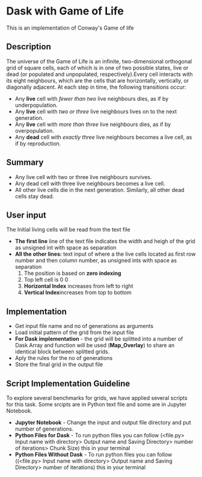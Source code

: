# Dask with Game of Life
This is an implementation of Conway's Game of life

## Description
The universe of the Game of Life is an infinite, two-dimensional orthogonal grid of square cells, each of which is in one of two possible states, live or dead (or populated and unpopulated, respectively).Every cell interacts with its eight neighbours, which are the cells that are horizontally, vertically, or diagonally adjacent. At each step in time, the following transitions occur:

* Any **live** cell with *fewer than two* live neighbours dies, as if by underpopulation.
* Any **live** cell with *two or three* live neighbours lives on to the next generation.
* Any **live** cell with *more than three* live neighbours dies, as if by overpopulation.
* Any **dead** cell with *exactly three* live neighbours becomes a live cell, as if by reproduction.

## Summary

* Any live cell with two or three live neighbours survives.
* Any dead cell with three live neighbours becomes a live cell.
* All other live cells die in the next generation. Similarly, all other dead cells stay dead.

## User input

The Initial living cells will be read from the text file

* **The first line** line of the text file indicates the width and heigh of the grid as unsigned int with space as separation
* **All the other lines:** text input of where a the live cells located as first row number and then column number, as unsigned ints with space as separation
    1. The position is based on **zero indexing**
    2. Top left cell is 0 0
    3. **Horizontal Index** increases from left to right
    4. **Vertical Index**increases from top to bottom

## Implementation
* Get input file name and no of generations as arguments
* Load initial pattern of the grid from the input file
* **For Dask implementation** - the grid will be splitted into a number of Dask Array and function will be used (**Map_Overlay**)   to share an identical block between splitted grids.  
* Aply the rules for the no of generations
* Store the final grid in the output file

## Script Implementation Guideline
To explore several benchmarks for grids, we have applied several scripts for this task. Some srcipts are in Python text file and some are in Jupyter Notebook.
* **Jupyter Notebook** - Change the input and output file directory and put number of generations.
* **Python Files for Dask** - To run python files you can follow (<file.py> Input name with directory> Output name and Saving Directory> number of iterations> Chunk Size) this in your terminal
* **Python Files Without Dask** - To run python files you can follow ((<file.py> Input name with directory> Output name and Saving Directory> number of iterations) this in your terminal
 